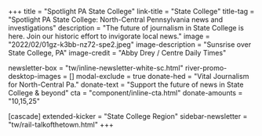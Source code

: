 +++
title = "Spotlight PA State College"
link-title = "State College"
title-tag = "Spotlight PA State College: North-Central Pennsylvania news and investigations"
description = "The future of journalism in State College is here. Join our historic effort to invigorate local news."
image = "2022/02/01gz-k3bb-nz72-spe2.jpeg"
image-description = "Sunsrise over State College, PA"
image-credit = "Abby Drey / Centre Daily Times"

newsletter-box = "tw/inline-newsletter-white-sc.html"
river-promo-desktop-images = []
modal-exclude = true
donate-hed = "Vital Journalism for North-Central Pa."
donate-text = "Support the future of news in State College & beyond"
cta = "component/inline-cta.html"
donate-amounts = "10,15,25"

[cascade]
extended-kicker = "State College Region"
sidebar-newsletter = "tw/rail-talkofthetown.html"
+++
